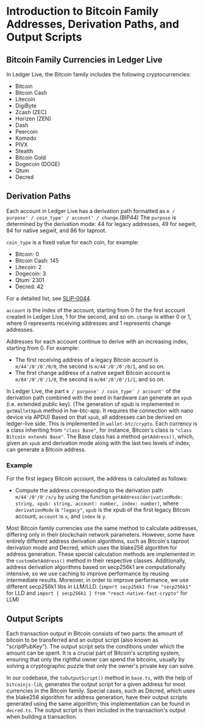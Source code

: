 # Introduction to Bitcoin Family Addresses, Derivation Paths, and Output Scripts

## Bitcoin Family Currencies in Ledger Live
In Ledger Live, the Bitcoin family includes the following cryptocurrencies:
- Bitcoin
- Bitcoin Cash
- Litecoin
- DigiByte
- Zcash (ZEC)
- Horizen (ZEN)
- Dash
- Peercoin
- Komodo
- PIVX
- Stealth
- Bitcoin Gold
- Dogecoin (DOGE)
- Qtum
- Decred

## Derivation Paths
Each account in Ledger Live has a derivation path formatted as `m / purpose' / coin_type' / account' / change`.(BIP44) The `purpose` is determined by the derivation mode: 44 for legacy addresses, 49 for segwit, 84 for native segwit, and 86 for taproot.

`coin_type` is a fixed value for each coin, for example:
- Bitcoin: 0
- Bitcoin Cash: 145
- Litecoin: 2
- Dogecoin: 3
- Qtum: 2301
- Decred: 42

For a detailed list, see [SLIP-0044](https://github.com/satoshilabs/slips/blob/master/slip-0044.md).

`account` is the index of the account, starting from 0 for the first account created in Ledger Live, 1 for the second, and so on. `change` is either 0 or 1, where 0 represents receiving addresses and 1 represents change addresses.

Addresses for each account continue to derive with an increasing index, starting from 0. For example:
- The first receiving address of a legacy Bitcoin account is `m/44'/0'/0'/0/0`, the second is `m/44'/0'/0'/0/1`, and so on.
- The first change address of a native segwit Bitcoin account is `m/84'/0'/0'/1/0`, the second is `m/84'/0'/0'/1/1`, and so on.

In Ledger Live, the part `m / purpose' / coin_type' / account'` of the derivation path combined with the seed in hardware can generate an `xpub` (i.e. extended public key). (The generation of xpub is implemented in `getWalletXpub` method in hw-btc-app. It requires the connection with nano device via APDU) 
Based on that `xpub`, all addresses can be derived on ledger-live side. This is implemented in `wallet-btc/crypto`. Each currency is a class inheriting from `"class Base"`, for instance, Bitcoin's class is `"class Bitcoin extends Base"`. The Base class has a method `getAddress()`, which, given an `xpub` and derivation mode along with the last two levels of index, can generate a Bitcoin address.

### Example
For the first legacy Bitcoin account, the address is calculated as follows:
- Compute the address corresponding to the derivation path `m/44'/0'/0'/x/y` by using the function `getAddress(derivationMode: string, xpub: string, account: number, index: number)`, where `derivationMode` is `"legacy"`, `xpub` is the xpub of the first legacy Bitcoin account, `account` is `x`, and `index` is `y`.

Most Bitcoin family currencies use the same method to calculate addresses, differing only in their blockchain network parameters. However, some have entirely different address derivation algorithms, such as Bitcoin's taproot derivation mode and Decred, which uses the blake256 algorithm for address generation. These special calculation methods are implemented in the `customGetAddress()` method in their respective classes. Additionally, address derivation algorithms based on secp256k1 are computationally intensive, so we use caching to improve performance by reusing intermediate results. Moreover, in order to improve performance, we use different secp256k1 libs in LLM/LLD. (`import secp256k1 from "secp256k1"` for LLD and `import { secp256k1 } from "react-native-fast-crypto"` for LLM)

## Output Scripts
Each transaction output in Bitcoin consists of two parts: the amount of bitcoin to be transferred and an output script (also known as "scriptPubKey"). The output script sets the conditions under which the amount can be spent. It is a crucial part of Bitcoin's scripting system, ensuring that only the rightful owner can spend the bitcoins, usually by solving a cryptographic puzzle that only the owner's private key can solve. 

In our codebase, the `toOutputScript()` method in `base.ts`, with the help of `bitcoinjs-lib`, generates the output script for a given address for most currencies in the Bitcoin family. Special cases, such as Decred, which uses the blake256 algorithm for address generation, have their output scripts generated using the same algorithm; this implementation can be found in `decred.ts`. The output script is then included in the transaction's output when building a transaction.
